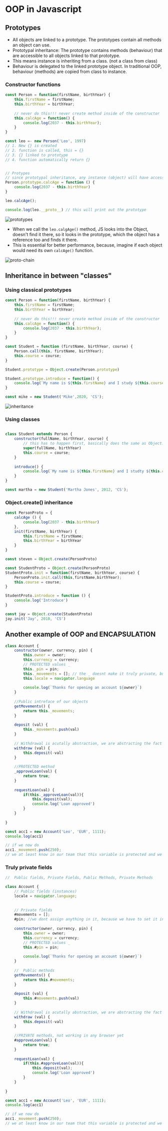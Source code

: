 # OOP in Javascript

## Prototypes

- All objects are linked to a prototype. The prototypes contain all methods an object can use.
- Prototypal inheritance: The prototype contains methods (behaviour) that are accessible to all objects linked to that prototype.
- This means instance is inheriting from a class. (not a class from class)
- Behaviour is delegated to the linked prototype object. In traditional OOP, behaviour (methods) are copied from class to instance.


### Constructor functions

```javascript
const Person = function(firstName, birthYear) {
    this.firstName = firstName;
    this.birthYear = birthYear;
    
    // never do this!!! never create method inside of the constructor
    this.calcAge = function() {
        console.log(2037 - this.birthYear);
    }
}

const leo =- new Person('Leo', 1997)
// 1. New {} is created
// 2. function is called, this = {}
// 3. {} linked to prototype
// 4. function automatically return {}


// Protypes 
// since prototypal inheritance, any instance (object) will have access to this method
Person.prototype.calcAge = function () {
    console.log(2037 - this.birthYear)
}

leo.calcAge();

console.log(leo.__proto__) // this will print out the prototype

```

![prototypes](proto-inheritance.png)

- When we call the `leo.calgAge()` method, JS looks into the Object, doesn't find it there, so it looks in the prototype, which the object has a reference too and finds it there.
- This is essential for better performance, because, imagine if each object would need its own `calcAge()` function.

![proto-chain](proto-chain.png)


## Inheritance in between "classes"


### Using classical prototypes

```javascript
const Person = function(firstName, birthYear) {
    this.firstName = firstName;
    this.birthYear = birthYear;
    
    // never do this!!! never create method inside of the constructor
    this.calcAge = function() {
        console.log(2037 - this.birthYear);
    }
}

const Student = function (firstName, birthYear, course) {
    Person.call(this, firstName, birthYear);
    this.course = course;
}

Student.prototype = Object.create(Person.prototype)

Student.prototype.introduce = function() {
    console.log(`My name is ${this.firstName} and I study ${this.course}`)
}

const mike = new Student('Mike',2020, 'CS');
```
![inheritance](inheritance.png)


### Using classes

```javascript

class Student extends Person {
    constructor(fullName, birthYear, course) {
        // this has to happen first, basically does the same as Object.create(Person.prototype)
        super(fullName, birthYear)
        this.course = course;
    }
    
    introduce() {
        console.log(`My name is ${this.firstName} and I studty ${this.course}`)
    }
}

const martha = new Student('Martha Jones', 2012, 'CS');
```

### Object.create() inheritance

```javascript
const PersonProto = {
    calcAge () {
        console.log(2037 - this.birthYear)
    },
    init(firstName, birthYear) {
        this.firstName = firstName;
        this.birthYear = birthYear
    }
}

const steven = Object.create(PersonProto)

const StudentProto = Object.create(PersonProto)
StudentProto.init = function(firstName, birthYear, course) {
    PersonProto.init.call(this,firstName,birthYear);
    this.course = course;
}

StudentProto.introduce = function () {
    console.log('Introduce')
}

const jay = Object.create(StudentProto)
jay.init('Jay', 2010, 'CS')
```

## Another example of OOP and ENCAPSULATION

```javascript
class Account {
    constructor(owner, currency, pin) {
        this.owner = owner;
        this.currency = currency;
        // PROTECTED values _
        this._pin = pin;
        this._movements = []; // the _ doesnt make it truly private, but it's a convention, this is PROTECTED
        this.locale = navigator.language
        
        console.log(`Thanks for opening an account ${owner}`)
    }
    
    //Public intreface of our objects
    getMovements() {
        return this._movements;
    }
    
    deposit (val) {
        this._movements.push(val)
    }
    
    // Withdrawal is acutally abstraction, we are abstracting the fact that withdrawal is just negative deposit
    withdraw (val) {
        this.deposit(-val)
    }
    
    //PROTECTED method
    _approveLoan(val) {
        return true;
    }
    
    requestLoan(val) {
        if(this._approveLoan(val)){
            this.deposit(val);
            console.log('Loan approved')
        }
    }
    
}

const acc1 = new Account('Leo', 'EUR', 1111);
console.log(acc1)

// if we now do 
acc1._movement.push(250); 
// we at least know in our team that this variable is protected and we shouldt manipulate it

```

### Truly private fields

```javascript
//  Public fields, Private Fields, Public Methods, Private Methods

class Account {
    // Public fields (instances)
    locale = navigator.language;
   
    
    // Private fields
    #movements = []; 
    #pin; //we dont assign anything in it, because we have to set it in the constructor
    
    constructor(owner, currency, pin) {
        this.owner = owner;
        this.currency = currency;
        // PROTECTED values _
        this.#pin = pin;
        
        console.log(`Thanks for opening an account ${owner}`)
    }
    
    //  Public methods
    getMovements() {
        return this.#movements;
    }
    
    deposit (val) {
        this.#movements.push(val)
    }
    
    // Withdrawal is acutally abstraction, we are abstracting the fact that withdrawal is just negative deposit
    withdraw (val) {
        this.deposit(-val)
    }
    
    //PRIVATE methods, not working in any browser yet
    #approveLoan(val) {
        return true;
    }
    
    requestLoan(val) {
        if(this.#approveLoan(val)){
            this.deposit(val);
            console.log('Loan approved')
        }
    }
    
}

const acc1 = new Account('Leo', 'EUR', 1111);
console.log(acc1)

// if we now do 
acc1._movement.push(250); 
// we at least know in our team that this variable is protected and we shouldt manipulate it

```